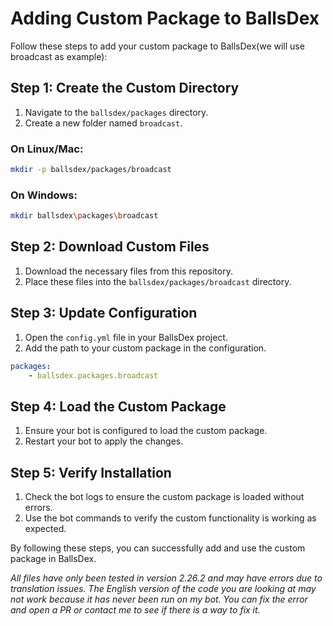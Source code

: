 # Adding Custom Package to BallsDex

Follow these steps to add your custom package to BallsDex(we will use broadcast as example):

## Step 1: Create the Custom Directory
1. Navigate to the `ballsdex/packages` directory.
2. Create a new folder named `broadcast`.

### On Linux/Mac:
```sh
mkdir -p ballsdex/packages/broadcast
```

### On Windows:
```sh
mkdir ballsdex\packages\broadcast
```

## Step 2: Download Custom Files
1. Download the necessary files from this repository.
2. Place these files into the `ballsdex/packages/broadcast` directory.


## Step 3: Update Configuration
1. Open the `config.yml` file in your BallsDex project.
2. Add the path to your custom package in the configuration.

```yaml
packages:
    - ballsdex.packages.broadcast
```

## Step 4: Load the Custom Package
1. Ensure your bot is configured to load the custom package.
2. Restart your bot to apply the changes.

## Step 5: Verify Installation
1. Check the bot logs to ensure the custom package is loaded without errors.
2. Use the bot commands to verify the custom functionality is working as expected.

By following these steps, you can successfully add and use the custom package in BallsDex.

*All files have only been tested in version 2.26.2 and may have errors due to translation issues. The English version of the code you are looking at may not work because it has never been run on my bot. You can fix the error and open a PR or contact me to see if there is a way to fix it.*